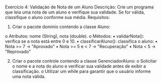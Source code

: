 Exercício 4: Validação de Nota de um Aluno
Descrição:
Crie um programa que leia uma nota de um aluno e verifique sua validade. Se for
válida, classifique o aluno conforme sua média.
Requisitos:
1. Criar o pacote dominio contendo a classe Aluno:

o Atributos: nome (String), nota (double).
o Métodos:
▪ validarNota(): verifica se a nota está entre 0 e 10.
▪ classificarAluno(): classifica o aluno:
▪ Nota >= 7 → "Aprovado"
▪ Nota >= 5 e < 7 → "Recuperação"
▪ Nota < 5 → "Reprovado"

2. Criar o pacote controle contendo a classe GerenciadorAluno:
o Solicitar o nome e a nota do aluno e verificar sua validade antes de
exibir a classificação.
o Utilizar um while para garantir que o usuário informe uma nota
válida.